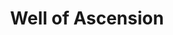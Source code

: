 ---
layout: '../../layouts/BookPostLayout.astro' 
title: "Well of Ascension"
tags: ['Someone', 'Fantasy', 'Dungeon Crawler Carl']
---